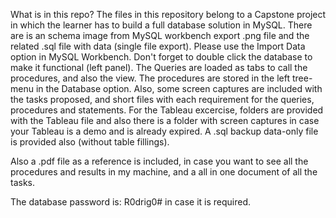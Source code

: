 What is in this repo?
The files in this repository belong to a Capstone project in which the learner has to build a full database solution in MySQL.
There are is an schema image from MySQL workbench export .png file and the related .sql file with data (single file export).
Please use the Import Data option in MySQL Workbench. Don't forget to double click the database to make it functional (left panel).
The Queries are loaded as tabs to call the procedures, and also the view. The procedures are stored in the left tree-menu in the Database option.
Also, some screen captures are included with the tasks proposed, and short files with each requirement for the queries, procedures and statements.
For the Tableau excercise, folders are provided with the Tableau file and also there is a folder with screen captures in case your Tableau is a demo and is already expired.
A .sql backup data-only file is provided also (without table fillings).

Also a .pdf file as a reference is included, in case you want to see all the procedures and results in my machine, and a all in one document of all the tasks.

The database password is: R0drig0# in case it is required.
